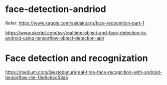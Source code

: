 # face-detection-andriod

Refer: https://www.kaggle.com/saidakbarp/face-recognition-part-1


https://www.skcript.com/svr/realtime-object-and-face-detection-in-android-using-tensorflow-object-detection-api/

# Face detection and recognization

https://medium.com/@estebanuri/real-time-face-recognition-with-android-tensorflow-lite-14e9c6cc53a5
